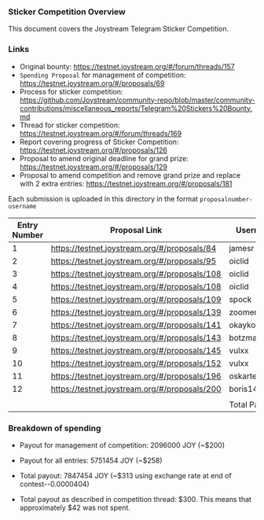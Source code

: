 ### Sticker Competition Overview
This document covers the Joystream Telegram Sticker Competition.

### Links
* Original bounty: https://testnet.joystream.org/#/forum/threads/157
* `Spending Proposal` for management of competition: https://testnet.joystream.org/#/proposals/69
* Process for sticker competition: https://github.com/Joystream/community-repo/blob/master/community-contributions/miscellaneous_reports/Telegram%20Stickers%20Bounty.md
* Thread for sticker competition: https://testnet.joystream.org/#/forum/threads/169
* Report covering progress of Sticker Competition: https://testnet.joystream.org/#/proposals/126
* Proposal to amend original deadline for grand prize: https://testnet.joystream.org/#/proposals/129
* Proposal to amend competition and remove grand prize and replace with 2 extra entries: https://testnet.joystream.org/#/proposals/181

Each submission is uploaded in this directory in the format `proposalnumber-username`

| Entry Number | Proposal Link                                 | Username     | Token Amount | Telegram Link                              |
|--------------|-----------------------------------------------|--------------|--------------|--------------------------------------------|
| 1            | https://testnet.joystream.org/#/proposals/84  | jamesr       | 300000       | https://t.me/addstickers/joystreambyelmerm |
| 2            | https://testnet.joystream.org/#/proposals/95  | oiclid       | 500000       | https://t.me/addstickers/jsmasks           |
| 3            | https://testnet.joystream.org/#/proposals/108 | oiclid       | 500000       | https://t.me/addstickers/jsmonocle         |
| 4            | https://testnet.joystream.org/#/proposals/108 | oiclid       | 500000       | https://t.me/addstickers/iheartjs          |
| 5            | https://testnet.joystream.org/#/proposals/109 | spock        | 568182       | https://t.me/addstickers/jsphantom         |
| 6            | https://testnet.joystream.org/#/proposals/139 | zoomersevntu | 550000       | https://t.me/addstickers/stickzoom1        |
| 7            | https://testnet.joystream.org/#/proposals/141 | okayko       | 550000       | https://t.me/addstickers/joystreamlike     |
| 8            | https://testnet.joystream.org/#/proposals/143 | botzmann     | 25000        | https://t.me/addstickers/joystream54       |
| 9            | https://testnet.joystream.org/#/proposals/145 | vulxx        | 550000       | https://t.me/addstickers/SS_by             |
| 10           | https://testnet.joystream.org/#/proposals/152 | vulxx        | 550000       | https://t.me/addstickers/SS_by             |
| 11           | https://testnet.joystream.org/#/proposals/196 | oskarte      | 550000       | https://t.me/addstickers/joystreamoskarte  |
| 12           | https://testnet.joystream.org/#/proposals/200 | boris143     | 608272       | https://t.me/addstickers/SS_by             |
|              |                                               |              |              |                                            |
|              |                                               | Total Payout | 5751454      |                                            |

### Breakdown of spending
* Payout for management of competition: 2096000 JOY (~$200)
* Payout for all entries: 5751454 JOY (~$258)
* Total payout: 7847454 JOY (~$313 using exchange rate at end of contest--0.0000404)

* Total payout as described in competition thread: $300. This means that approximately $42 was not spent.

